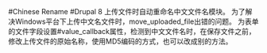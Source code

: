 #Chinese Rename
#Drupal 8 上传文件时自动重命名中文文件名模块。
为了解决Windows平台下上传中文名文件时，move_uploaded_file出错的问题。
为表单的文件字段设置#value_callback属性，检测到中文文件名时，在保存文件之前，修改上传文件的原始名称，使用MD5编码的方式，也可以改成别的方法。
